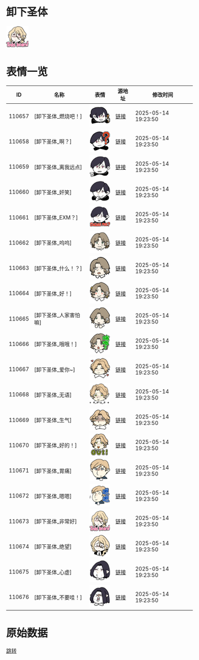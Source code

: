 # 卸下圣体

<img src="./cover.png" height="60" alt="cover" />

# 表情一览

|ID|名称|表情|源地址|修改时间|
|----|----|----|----|----|
|110657|[卸下圣体_燃烧吧！]|<img src="./pic/110657_%5B卸下圣体_燃烧吧！%5D.png" height="60" alt="燃烧吧！"/>|[链接](https://i0.hdslb.com/bfs/garb/59a7ea9792b7330abddfa98649ab6449412acf47.png)|2025-05-14 19:23:50|
|110658|[卸下圣体_啊？]|<img src="./pic/110658_%5B卸下圣体_啊？%5D.png" height="60" alt="啊？"/>|[链接](https://i0.hdslb.com/bfs/garb/c2026ff5b7ca6b3f0a5f01ffc787623299c4aac7.png)|2025-05-14 19:23:50|
|110659|[卸下圣体_离我远点]|<img src="./pic/110659_%5B卸下圣体_离我远点%5D.png" height="60" alt="离我远点"/>|[链接](https://i0.hdslb.com/bfs/garb/519e5fdbe8a6615e060b5b0e7a53b2687064fbb7.png)|2025-05-14 19:23:50|
|110660|[卸下圣体_奸笑]|<img src="./pic/110660_%5B卸下圣体_奸笑%5D.png" height="60" alt="奸笑"/>|[链接](https://i0.hdslb.com/bfs/garb/f1699aa735ec4859983630af2ca532ee472a5d0f.png)|2025-05-14 19:23:50|
|110661|[卸下圣体_EXM？]|<img src="./pic/110661_%5B卸下圣体_EXM？%5D.png" height="60" alt="EXM？"/>|[链接](https://i0.hdslb.com/bfs/garb/2239f6eb302f0db1ce2f4b1993068b5ab1543a10.png)|2025-05-14 19:23:50|
|110662|[卸下圣体_呜呜]|<img src="./pic/110662_%5B卸下圣体_呜呜%5D.png" height="60" alt="呜呜"/>|[链接](https://i0.hdslb.com/bfs/garb/7f938c33886e4bef2b31a5710c157703dfa4ae54.png)|2025-05-14 19:23:50|
|110663|[卸下圣体_什么！？]|<img src="./pic/110663_%5B卸下圣体_什么！？%5D.png" height="60" alt="什么！？"/>|[链接](https://i0.hdslb.com/bfs/garb/91ff3c5b4f46dc639968c79b6c048b84921b80e6.png)|2025-05-14 19:23:50|
|110664|[卸下圣体_好！]|<img src="./pic/110664_%5B卸下圣体_好！%5D.png" height="60" alt="好！"/>|[链接](https://i0.hdslb.com/bfs/garb/ddc0158573852fecc471ebc09bbf625e99328cb0.png)|2025-05-14 19:23:50|
|110665|[卸下圣体_人家害怕嘛]|<img src="./pic/110665_%5B卸下圣体_人家害怕嘛%5D.png" height="60" alt="人家害怕嘛"/>|[链接](https://i0.hdslb.com/bfs/garb/6af2085148852d8ca76bf7c5c35d9e93f0721fe7.png)|2025-05-14 19:23:50|
|110666|[卸下圣体_哦哦！]|<img src="./pic/110666_%5B卸下圣体_哦哦！%5D.png" height="60" alt="哦哦！"/>|[链接](https://i0.hdslb.com/bfs/garb/0827741bee4ecf2a30a0a47bb320f09f5b742302.png)|2025-05-14 19:23:50|
|110667|[卸下圣体_爱你~]|<img src="./pic/110667_%5B卸下圣体_爱你~%5D.png" height="60" alt="爱你~"/>|[链接](https://i0.hdslb.com/bfs/garb/7d7fb175fcebf9fb6889a05c1a4f991fcbf4474e.png)|2025-05-14 19:23:50|
|110668|[卸下圣体_无语]|<img src="./pic/110668_%5B卸下圣体_无语%5D.png" height="60" alt="无语"/>|[链接](https://i0.hdslb.com/bfs/garb/22d28e5034c5059d1ec47bb4bed51b0c8df7d7b0.png)|2025-05-14 19:23:50|
|110669|[卸下圣体_生气]|<img src="./pic/110669_%5B卸下圣体_生气%5D.png" height="60" alt="生气"/>|[链接](https://i0.hdslb.com/bfs/garb/d104d3d388f1f3fc02951a5efe74a5c5f21a3e5a.png)|2025-05-14 19:23:50|
|110670|[卸下圣体_好的！]|<img src="./pic/110670_%5B卸下圣体_好的！%5D.png" height="60" alt="好的！"/>|[链接](https://i0.hdslb.com/bfs/garb/ecb27d79df54960088fea822fdf69efa8c6c7e70.png)|2025-05-14 19:23:50|
|110671|[卸下圣体_胃痛]|<img src="./pic/110671_%5B卸下圣体_胃痛%5D.png" height="60" alt="胃痛"/>|[链接](https://i0.hdslb.com/bfs/garb/167f7c2e37329f03c90fc879ea27efb62648fc47.png)|2025-05-14 19:23:50|
|110672|[卸下圣体_嗯嗯]|<img src="./pic/110672_%5B卸下圣体_嗯嗯%5D.png" height="60" alt="嗯嗯"/>|[链接](https://i0.hdslb.com/bfs/garb/298fa2fe7924ac2172f2f4033edb737d9b2e7b30.png)|2025-05-14 19:23:50|
|110673|[卸下圣体_非常好]|<img src="./pic/110673_%5B卸下圣体_非常好%5D.png" height="60" alt="非常好"/>|[链接](https://i0.hdslb.com/bfs/garb/d832fe0e60bf270833e828f60a0c326cf65b98ce.png)|2025-05-14 19:23:50|
|110674|[卸下圣体_绝望]|<img src="./pic/110674_%5B卸下圣体_绝望%5D.png" height="60" alt="绝望"/>|[链接](https://i0.hdslb.com/bfs/garb/f4c038c24adccdd0ab7ee5e3965a992b1e47293d.png)|2025-05-14 19:23:50|
|110675|[卸下圣体_心虚]|<img src="./pic/110675_%5B卸下圣体_心虚%5D.png" height="60" alt="心虚"/>|[链接](https://i0.hdslb.com/bfs/garb/19779e7f3bece0308b2334392d6a0ffb9edcffea.png)|2025-05-14 19:23:50|
|110676|[卸下圣体_不要哇！]|<img src="./pic/110676_%5B卸下圣体_不要哇！%5D.png" height="60" alt="不要哇！"/>|[链接](https://i0.hdslb.com/bfs/garb/176214143616e6554182df0028fb6bc7c11bf5a9.png)|2025-05-14 19:23:50|

# 原始数据

[跳转](./raw.json)

